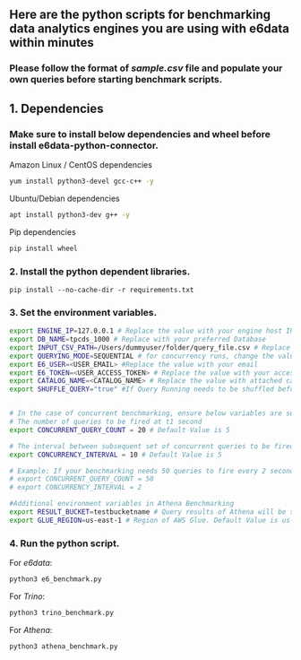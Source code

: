 ## Here are the python scripts for benchmarking data analytics engines you are using with e6data within minutes

### Please follow the format of <em>sample.csv</em> file and populate your own queries before starting benchmark scripts.

## 1. Dependencies
### Make sure to install below dependencies and wheel before install e6data-python-connector.
Amazon Linux / CentOS dependencies
```bash
yum install python3-devel gcc-c++ -y
```
Ubuntu/Debian dependencies
```bash
apt install python3-dev g++ -y
```
Pip dependencies
```bash
pip install wheel
```

### 2. Install the python dependent libraries.
```
pip install --no-cache-dir -r requirements.txt
```
### 3. Set the environment variables.
```bash
export ENGINE_IP=127.0.0.1 # Replace the value with your engine host IP
export DB_NAME=tpcds_1000 # Replace with your preferred Database
export INPUT_CSV_PATH=/Users/dummyuser/folder/query_file.csv # Replace the value with your local file path
export QUERYING_MODE=SEQUENTIAL # for concurrency runs, change the value to CONCURRENT
export E6_USER=<USER_EMAIL> #Replace the value with your email
export E6_TOKEN=<USER_ACCESS_TOKEN> # Replace the value with your access token
export CATALOG_NAME=<CATALOG_NAME> # Replace the value with attached catalog.
export SHUFFLE_QUERY="true" #If Query Running needs to be shuffled before execution.Default False


# In the case of concurrent benchmarking, ensure below variables are set to your requirements
# The number of queries to be fired at t1 second
export CONCURRENT_QUERY_COUNT = 20 # Default Value is 5

# The interval between subsequent set of concurrent queries to be fired 
export CONCURRENCY_INTERVAL = 10 # Default Value is 5

# Example: If your benchmarking needs 50 queries to fire every 2 seconds,
# export CONCURRENT_QUERY_COUNT = 50
# export CONCURRENCY_INTERVAL = 2

#Additional environment variables in Athena Benchmarking
export RESULT_BUCKET=testbucketname # Query results of Athena will be stored in this bucket
export GLUE_REGION=us-east-1 # Region of AWS Glue. Default Value is us-east-1
```

### 4. Run the python script.
For <em>e6data</em>:
```bash
python3 e6_benchmark.py
```
For <em>Trino</em>:
```bash
python3 trino_benchmark.py
```
For <em>Athena</em>:
```bash
python3 athena_benchmark.py
```
